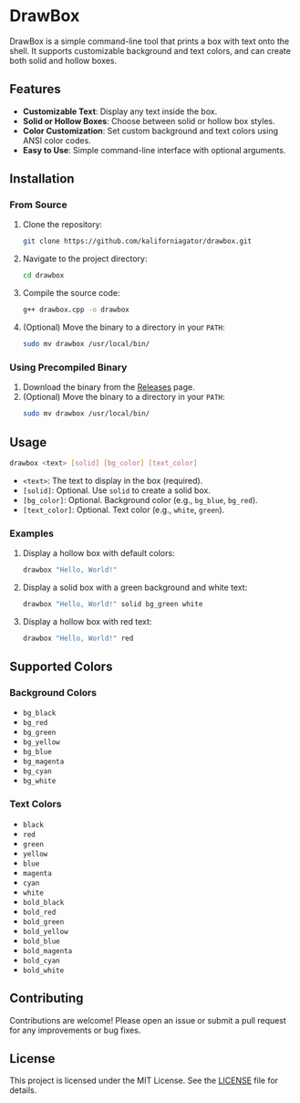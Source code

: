# DrawBox

DrawBox is a simple command-line tool that prints a box with text onto the shell. It supports customizable background and text colors, and can create both solid and hollow boxes.

## Features

- **Customizable Text**: Display any text inside the box.
- **Solid or Hollow Boxes**: Choose between solid or hollow box styles.
- **Color Customization**: Set custom background and text colors using ANSI color codes.
- **Easy to Use**: Simple command-line interface with optional arguments.

## Installation

### From Source

1. Clone the repository:
   ```bash
   git clone https://github.com/kaliforniagator/drawbox.git
   ```
2. Navigate to the project directory:
   ```bash
   cd drawbox
   ```
3. Compile the source code:
   ```bash
   g++ drawbox.cpp -o drawbox
   ```
4. (Optional) Move the binary to a directory in your `PATH`:
   ```bash
   sudo mv drawbox /usr/local/bin/
   ```

### Using Precompiled Binary

1. Download the binary from the [Releases](https://github.com/kaliforniagator/drawbox/releases) page.
2. (Optional) Move the binary to a directory in your `PATH`:
   ```bash
   sudo mv drawbox /usr/local/bin/
   ```

## Usage

```bash
drawbox <text> [solid] [bg_color] [text_color]
```

- `<text>`: The text to display in the box (required).
- `[solid]`: Optional. Use `solid` to create a solid box.
- `[bg_color]`: Optional. Background color (e.g., `bg_blue`, `bg_red`).
- `[text_color]`: Optional. Text color (e.g., `white`, `green`).

### Examples

1. Display a hollow box with default colors:
   ```bash
   drawbox "Hello, World!"
   ```

2. Display a solid box with a green background and white text:
   ```bash
   drawbox "Hello, World!" solid bg_green white
   ```

3. Display a hollow box with red text:
   ```bash
   drawbox "Hello, World!" red
   ```

## Supported Colors

### Background Colors

- `bg_black`
- `bg_red`
- `bg_green`
- `bg_yellow`
- `bg_blue`
- `bg_magenta`
- `bg_cyan`
- `bg_white`

### Text Colors

- `black`
- `red`
- `green`
- `yellow`
- `blue`
- `magenta`
- `cyan`
- `white`
- `bold_black`
- `bold_red`
- `bold_green`
- `bold_yellow`
- `bold_blue`
- `bold_magenta`
- `bold_cyan`
- `bold_white`

## Contributing

Contributions are welcome! Please open an issue or submit a pull request for any improvements or bug fixes.

## License

This project is licensed under the MIT License. See the [LICENSE](LICENSE) file for details.

